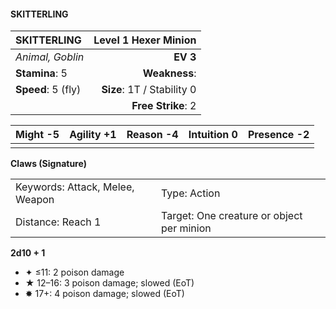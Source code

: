 #### SKITTERLING

| SKITTERLING        |   **Level 1 Hexer Minion** |
| :----------------- | -------------------------: |
| *Animal, Goblin*   |                   **EV 3** |
| **Stamina**: 5     |              **Weakness**: |
| **Speed**: 5 (fly) | **Size**: 1T / Stability 0 |
|                    |         **Free Strike**: 2 |

| **Might** -5 | **Agility** +1 | **Reason** -4 | **Intuition** 0 | **Presence** -2 |
| ------------ | -------------- | ------------- | --------------- | --------------- |
|              |                |               |                 |                 |

**Claws (Signature)**

|                                 |                                           |
| :------------------------------ | :---------------------------------------- |
| Keywords: Attack, Melee, Weapon | Type: Action                              |
| Distance: Reach 1               | Target: One creature or object per minion |

**2d10 + 1**

- ✦ ≤11: 2 poison damage
- ★ 12–16: 3 poison damage; slowed (EoT)
- ✸ 17+: 4 poison damage; slowed (EoT)
